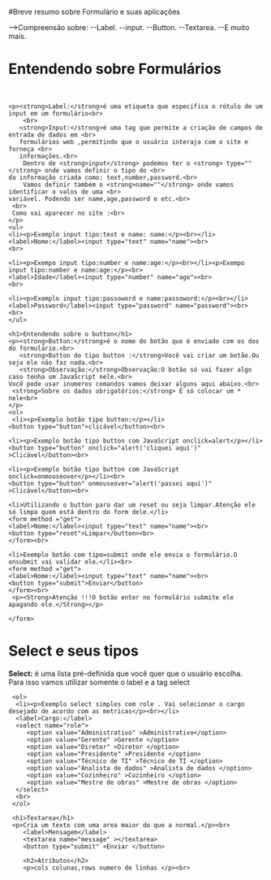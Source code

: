 #Breve resumo sobre Formulário e suas aplicações 

-->Compreensão sobre:
   --Label.
   --input.
   --Button.
   --Textarea.
   --E muito mais.
<html >
<head>
    <title>Formulários</title>
</head>
<body>
    <h1>Entendendo sobre Formulários</h1><br>
    
    <p><strong>Label:</strong>é uma etiqueta que especifica o rótulo de um input em um formulário<br>
        <br>
       <strong>Input:</strong>é uma tag que permite a criação de campos de entrada de dados em <br>
       formulários web ,permitindo que o usuário interaja com o site e forneça <br>
       informações.<br>
        Dentro de <strong>input</strong> podemos ter o <strong> type="" </strong> onde vamos definir o tipo do <br>
    da informação criada como: text,number,password.<br>
        Vamos definir também o <strong>name=""</strong> onde vamos identificar o valos de uma <br>
    variável. Podendo ser name,age,password e etc.<br>
     <br>
     Como vai aparecer no site :<br>
    </p>
    <ul>
    <li><p>Exemplo input tipo:text e name: name:</p><br></li>
    <label>Nome:</label><input type="text" name="name"><br>
    <br>
     
    <li><p>Exempo input tipo:number e name:age:</p><br></li><p>Exempo input tipo:number e name:age:</p><br>
    <label>Idade</label><input type="number" name="age"><br>
    <br>

    <li><p>Exemplo input tipo:passoword e name:passoword:</p><br></li>
    <label>Password</label><input type="password" name="password"><br>
    <br>
    </ul>

    <h1>Entendendo sobre o button</h1>
    <p><strong>Button:</strong>é o nome do botão que é enviado com os dos do formulário.<br>
       <strong>Button do tipo button :</strong>Você vai criar um botão.Ou seja ele não faz nada.<br>
       <strong>Observação:</strong>Observação:O botão só vai fazer algo caso tenha um JavaScript nele.<br>
    Você pode usar inumeros comandos vamos deixar alguns aqui abaixo.<br>
     <strong>Sobre os dados obrigatórios:</strong> É só colocar um * nele<br>
    </p>
    <ol>
     <li><p>Exemplo botão tipo button:</p></li> 
    <button type="button">clicável</button><br>
    
    <li><p>Exemplo botão tipo button com JavaScript onclick=alert</p></li>
    <button type="button" onclick="alert('cliquei aqui')" >Clicável</button><br>

    <li><p>Exemplo botão tipo button com JavaScript onclick=onmouseover</p></li><br>
    <button type="button" onmouseover="alert('passei aqui')" >Clicável</button><br>

    <li>Utilizando o button para dar um reset ou seja limpar.Atenção ele só limpa quem está dentro do form dele.</li>
    <form method ="get">
    <label>Nome:</label><input type="text" name="name"><br>
    <button type="reset">Limpar</button><br>
    </form><br>

    <li>Exemplo botão com tipo=submit onde ele envia o formulário.O onsubmit vai validar ele.</li><br>
    <form method ="get">
    <label>Nome:</label><input type="text" name="name"><br>
    <button type="submit">Enviar</button>
    </form><br>
     <p><Strong>Atenção !!!O botão enter no formulário submite ele apagando ele.</Strong></p>

    </form>
</ol>
    <h1>Select e seus tipos </h1>
    <p><strong>Select:</strong> é uma lista pré-definida que você quer que o usuário escolha.<br>
     Para isso vamos utilizar somente o label e a tag select<br>
    </p>
     
     <ol>
      <li><p>Exemplo select simples com role . Vai selecionar o cargo desejado de acordo com as metricas</p><br></li>
      <label>Cargo:</label>
      <select name="role">
         <option value="Administrativo" >Administrativo</option>
         <option value="Gerente" >Gerente </option>
         <option value="Diretor" >Diretor </option>
         <option value="Presidente" >Presidente </option>
         <option value="Técnico de TI" >Técnico de TI </option>
         <option value="Analista de dados" >Analista de dados </option>
         <option value="Cozinheiro" >Cozinheiro </option>
         <option value="Mestre de obras" >Mestre de obras </option>
      </select>
      <br>
     </ol>
     
     <h1>Textarea</h1>
     <p>Cria um texto com uma area maior do que a normal.</p><br>
        <label>Mensagem</label>
        <textarea name="message" ></textarea>
        <button type="submit" >Enviar </button>

        <h2>Atributos</h2>
        <p>cols colunas,rows numero de linhas </p><br>

</body>
</html>